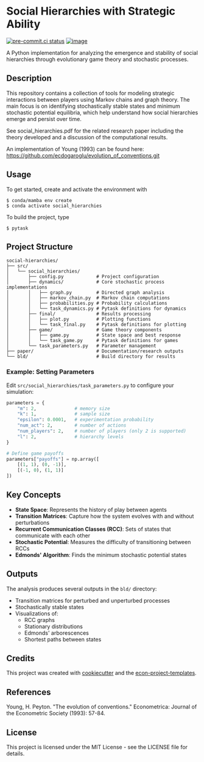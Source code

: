 # Social Hierarchies with Strategic Ability


[![pre-commit.ci status](https://results.pre-commit.ci/badge/github/ecdogaroglu/social_hierarchies/main.svg)](https://results.pre-commit.ci/latest/github/ecdogaroglu/social_hierarchies/main)
[![image](https://img.shields.io/badge/code%20style-black-000000.svg)](https://github.com/psf/black)

A Python implementation for analyzing the emergence and stability of social hierarchies through evolutionary game theory and stochastic processes.

## Description
This repository contains a collection of tools for modeling strategic interactions between players using Markov chains and graph theory. The main focus is on identifying stochastically stable states and minimum stochastic potential equilibria, which help understand how social hierarchies emerge and persist over time.

See social_hierarchies.pdf for the related research paper including the theory developed and a discussion of the computational results.

An implementation of Young (1993) can be found here: https://github.com/ecdogaroglu/evolution_of_conventions.git

## Usage

To get started, create and activate the environment with

```console
$ conda/mamba env create
$ conda activate social_hierarchies
```

To build the project, type

```console
$ pytask
```

## Project Structure

```
social-hierarchies/
├── src/
│   └── social_hierarchies/
│       ├── config.py            # Project configuration
│       ├── dynamics/            # Core stochastic process implementations
│       │   ├── graph.py         # Directed graph analysis
│       │   ├── markov_chain.py  # Markov chain computations
│       │   ├── probabilities.py # Probability calculations
│       │   └── task_dynamics.py # Pytask definitions for dynamics
│       ├── final/               # Results processing
│       │   ├── plot.py          # Plotting functions
│       │   └── task_final.py    # Pytask definitions for plotting
│       ├── game/                # Game theory components
│       │   ├── game.py          # State space and best response
│       │   └── task_game.py     # Pytask definitions for games
│       └── task_parameters.py   # Parameter management
├── paper/                       # Documentation/research outputs
└── bld/                         # Build directory for results
```

### Example: Setting Parameters

Edit `src/social_hierarchies/task_parameters.py` to configure your simulation:

```python
parameters = {
    "m": 2,              # memory size
    "k": 1,              # sample size
    "epsilon": 0.0001,   # experimentation probability
    "num_act": 2,        # number of actions
    "num_players": 2,    # number of players (only 2 is supported)
    "l": 2,              # hierarchy levels
}

# Define game payoffs
parameters["payoffs"] = np.array([
    [(1, 1), (0, -1)],
    [(-1, 0), (1, 1)]
])
```

## Key Concepts

- **State Space**: Represents the history of play between agents
- **Transition Matrices**: Capture how the system evolves with and without perturbations
- **Recurrent Communication Classes (RCC)**: Sets of states that communicate with each other
- **Stochastic Potential**: Measures the difficulty of transitioning between RCCs
- **Edmonds' Algorithm**: Finds the minimum stochastic potential states

## Outputs

The analysis produces several outputs in the `bld/` directory:

- Transition matrices for perturbed and unperturbed processes
- Stochastically stable states
- Visualizations of:
  - RCC graphs
  - Stationary distributions
  - Edmonds' arborescences
  - Shortest paths between states


## Credits

This project was created with [cookiecutter](https://github.com/audreyr/cookiecutter)
and the
[econ-project-templates](https://github.com/OpenSourceEconomics/econ-project-templates).


## References

Young, H. Peyton. "The evolution of conventions." Econometrica: Journal of the Econometric Society (1993): 57-84.


## License

This project is licensed under the MIT License - see the LICENSE file for details.

